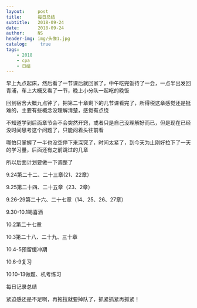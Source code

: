 ```yaml
---
layout:     post
title:      每日总结
subtitle:   2018-09-24
date:       2018-09-24
author:     NS
header-img: img/头像1.jpg
catalog: 	 true
tags:
    - 2018 
    - cpa
    - 日结
--- 
```

早上九点起床，然后看了一节课后就回家了，中午吃完饭待了一会，一点半出发回青浦，车上大概又看了一节，晚上小分队一起吃的晚饭

回到宿舍大概九点钟了，把第二十章剩下的几节课看完了，所得税这章感觉还是挺难的，主要有些概念没理解清楚，感觉有点绕

不知道学到后面章节会不会突然开窍，或者只是自己没理解好而已，但是现在已经没时间思考这个问题了，只能闷着头往前看

哪怕只掌握了一半也没空停下来深究了，时间太紧了，到今天为止刚好拉下了一天的学习量，后面还有之前跳过的几章

所以后面计划要做一下调整了

9.24第二十二、二十三章(21、22章）

9.25第二十四、二十五章（23、2章）

9.26-29第二十六、二十七章（14、25、26、27章）

9.30-10.1喝喜酒

10.2第二十七章

10.3第二十八、二十九、三十章

10.4-5预留缓冲期

10.6-9复习

10.10-13做题、机考练习

每日记录总结

紧迫感还是不足啊，再拖拉就要掉队了，抓紧抓紧再抓紧！
